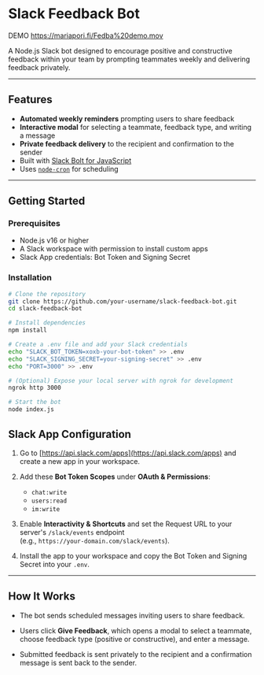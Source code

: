 # Slack Feedback Bot

DEMO https://mariapori.fi/Fedba%20demo.mov

A Node.js Slack bot designed to encourage positive and constructive feedback within your team by prompting teammates weekly and delivering feedback privately.

---

## Features

- **Automated weekly reminders** prompting users to share feedback  
- **Interactive modal** for selecting a teammate, feedback type, and writing a message  
- **Private feedback delivery** to the recipient and confirmation to the sender  
- Built with [Slack Bolt for JavaScript](https://slack.dev/bolt-js/)  
- Uses [`node-cron`](https://www.npmjs.com/package/node-cron) for scheduling  

---

## Getting Started

### Prerequisites

- Node.js v16 or higher  
- A Slack workspace with permission to install custom apps  
- Slack App credentials: Bot Token and Signing Secret  

### Installation

```bash
# Clone the repository
git clone https://github.com/your-username/slack-feedback-bot.git
cd slack-feedback-bot

# Install dependencies
npm install

# Create a .env file and add your Slack credentials
echo "SLACK_BOT_TOKEN=xoxb-your-bot-token" >> .env
echo "SLACK_SIGNING_SECRET=your-signing-secret" >> .env
echo "PORT=3000" >> .env

# (Optional) Expose your local server with ngrok for development
ngrok http 3000

# Start the bot
node index.js
```
## Slack App Configuration

1. Go to [https://api.slack.com/apps](https://api.slack.com/apps) and create a new app in your workspace.

2. Add these **Bot Token Scopes** under **OAuth & Permissions**:
   - `chat:write`
   - `users:read`
   - `im:write`

3. Enable **Interactivity & Shortcuts** and set the Request URL to your server's `/slack/events` endpoint  
   (e.g., `https://your-domain.com/slack/events`).

4. Install the app to your workspace and copy the Bot Token and Signing Secret into your `.env`.

---

## How It Works

- The bot sends scheduled messages inviting users to share feedback.

- Users click **Give Feedback**, which opens a modal to select a teammate, choose feedback type (positive or constructive), and enter a message.

- Submitted feedback is sent privately to the recipient and a confirmation message is sent back to the sender.
